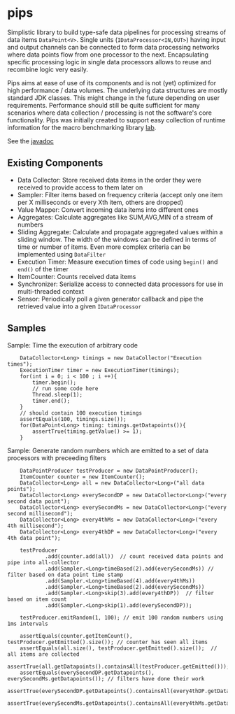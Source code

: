 pips
====

Simplistic library to build type-safe data pipelines for processing streams of data items `DataPoint<V>`. Single units (`IDataProcessor<IN,OUT>`)
having input and output channels can be connected to form data processing networks where data points flow from one processor
to the next. Encapsulating specific processing logic in single data processors allows to reuse and recombine logic very easily.

Pips aims at ease of use of its components and is not (yet) optimized for high performance / data volumes. The underlying data structures are
mostly standard JDK classes. This might change in the future depending on user requirements. Performance should still be quite sufficient for
many scenarios where data collection / processing is not the software's core functionality. Pips was initially created to support easy collection of runtime
information for the macro benchmarking library [lab](http://github.com/bennidi/lab).

See the [javadoc](http://bennidi.github.io/lab)

<h2 name="Components">Existing Components</h2>

+ Data Collector: Store received data items in the order they were received to provide access to them later on
+ Sampler: Filter items based on frequency criteria (accept only one item per X milliseconds or every Xth item, others are dropped)
+ Value Mapper: Convert incoming data items into different ones
+ Aggregates: Calculate aggregates like SUM,AVG,MIN of a stream of numbers
+ Sliding Aggregate: Calculate and propagate aggregated values within a sliding window. The width of the windows can be
defined in terms of time or number of items. Even more complex criteria can be implemented using `DataFilter`
+ Execution Timer: Measure execution times of code using `begin()` and `end()` of the timer
+ ItemCounter: Counts received data items
+ Synchronizer: Serialize access to connected data processors for use in multi-threaded context
+ Sensor: Periodically poll a given generator callback and pipe the retrieved value into a given `IDataProcessor`

<h2 name="Samples">Samples</h2>

Sample: Time the execution of arbitrary code

        DataCollector<Long> timings = new DataCollector("Execution times");
        ExecutionTimer timer = new ExecutionTimer(timings);
        for(int i = 0; i < 100 ; i ++){
            timer.begin();
            // run some code here
            Thread.sleep(1);
            timer.end();
        }
        // should contain 100 execution timings
        assertEquals(100, timings.size());
        for(DataPoint<Long> timing: timings.getDatapoints()){
            assertTrue(timing.getValue() >= 1);
        }



Sample: Generate random numbers which are emitted to a set of data processors with preceeding filters

        DataPointProducer testProducer = new DataPointProducer();
        ItemCounter counter = new ItemCounter();
        DataCollector<Long> all = new DataCollector<Long>("all data points");
        DataCollector<Long> everySecondDP = new DataCollector<Long>("every second data point");
        DataCollector<Long> everySecondMs = new DataCollector<Long>("every second millisecond");
        DataCollector<Long> every4thMs = new DataCollector<Long>("every 4th millisecond");
        DataCollector<Long> every4thDP = new DataCollector<Long>("every 4th data point");

        testProducer
                .add(counter.add(all))  // count received data points and pipe into all-collector
                .add(Sampler.<Long>timeBased(2).add(everySecondMs)) // filter based on data point time stamp
                .add(Sampler.<Long>timeBased(4).add(every4thMs))
                .add(Sampler.<Long>timeBased(2).add(everySecondMs))
                .add(Sampler.<Long>skip(3).add(every4thDP))  // filter based on item count
                .add(Sampler.<Long>skip(1).add(everySecondDP));

        testProducer.emitRandom(1, 100); // emit 100 random numbers using 1ms intervals

        assertEquals(counter.getItemCount(), testProducer.getEmitted().size()); // counter has seen all items
        assertEquals(all.size(), testProducer.getEmitted().size());  // all items are collected
        assertTrue(all.getDatapoints().containsAll(testProducer.getEmitted()));
        assertEquals(everySecondDP.getDatapoints(), everySecondMs.getDatapoints()); // filters have done their work
        assertTrue(everySecondDP.getDatapoints().containsAll(every4thDP.getDatapoints()));
        assertTrue(everySecondMs.getDatapoints().containsAll(every4thMs.getDatapoints()));








